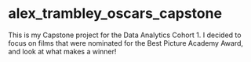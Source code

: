 # alex_trambley_oscars_capstone
This is my Capstone project for the Data Analytics Cohort 1. I decided to focus on films that were nominated for the Best Picture Academy Award, and look at what makes a winner!
